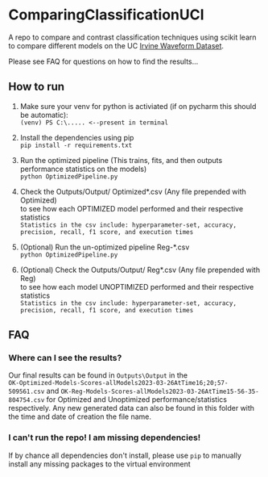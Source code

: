 # ComparingClassificationUCI

A repo to compare and contrast classification techniques using scikit learn to compare different models on the UC [Irvine Waveform Dataset](https://archive-beta.ics.uci.edu/datasets?search=Waveform%20Database%20Generator%20(Version%202)).

Please see FAQ for questions on how to find the results...
## How to run

1. Make sure your venv for python is activiated (if on pycharm this should be automatic): \
``(venv) PS C:\..... <--present in terminal ``


2. Install the dependencies using pip \
``pip install -r requirements.txt ``


3. Run the optimized pipeline (This trains, fits, and then outputs performance statistics on the models) \
``python OptimizedPipeline.py``


4. Check the Outputs/Output/ Optimized*.csv (Any file prepended with Optimized) \
to see how each OPTIMIZED model performed and their respective statistics  
``Statistics in the csv include: hyperparameter-set, accuracy, precision, recall, f1 score, and execution times``


5. (Optional) Run the un-optimized pipeline Reg-*.csv \
``python OptimizedPipeline.py``


6. (Optional) Check the Outputs/Output/ Reg*.csv (Any file prepended with Reg) \
to see how each model UNOPTIMIZED performed and their respective statistics  
``Statistics in the csv include: hyperparameter-set, accuracy, precision, recall, f1 score, and execution times``

## FAQ

### Where can I see the results? 
Our final results can be found in ```Outputs\Output``` in the \
``OK-Optimized-Models-Scores-allModels2023-03-26AtTime16;20;57-509561.csv`` 
and ``OK-Reg-Models-Scores-allModels2023-03-26AtTime15-56-35-804754.csv`` for Optimized and Unoptimized 
performance/statistics respectively. Any new generated data can also be found in this folder with the time and date
of creation the file name.

### I can't run the repo! I am missing dependencies! 
If by chance all dependencies don't install, please use ``pip`` to manually install any missing packages to the virtual environment
